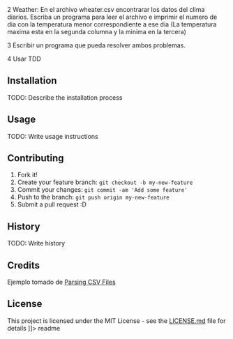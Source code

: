 <snippet>
  <content><![CDATA[
# ${1:Python Interview Problem – Parsing CSV Files}
Este proyecto es parte de los ejemplo de los tutoriales de [RealPython](https://realpython.com/)
## Problema
1. Football: El archivo football.csv contiene los resultados de la Liga premier de Futbol de Inglaterra
   Las columnas "Goals" y "Goals Allowed" contienen el total de numero goles marcados y recibidos
   para cada equipo en la temporada ( por ejemplo Arsenal tiene 79 goles a favor y 36 encontra).
   Escriba un programa para leer el archivo e imprima el nombre de el equipo y su diferencia
   entre los goles a favor y los goles encontra.

2 Weather: En el archivo wheater.csv encontrarar los datos del clima diarios.
  Escriba un programa para leer el archivo e imprimir el numero de dia con la temperatura menor
  correspondiente a ese dia (La temperatura maxima esta en la segunda columna y la minima en la tercera)

3 Escribir un programa que pueda resolver ambos problemas.

4 Usar TDD


## Installation
TODO: Describe the installation process
## Usage
TODO: Write usage instructions
## Contributing
1. Fork it!
2. Create your feature branch: `git checkout -b my-new-feature`
3. Commit your changes: `git commit -am 'Add some feature'`
4. Push to the branch: `git push origin my-new-feature`
5. Submit a pull request :D
## History
TODO: Write history
## Credits
Ejemplo tomado de [Parsing CSV Files](https://realpython.com/python-interview-problem-parsing-csv-files/)
## License
This project is licensed under the MIT License - see the [LICENSE.md](LICENSE.md) file for details
]]></content>
  <tabTrigger>readme</tabTrigger>
</snippet>
